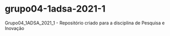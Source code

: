# grupo04-1adsa-2021-1
Grupo04_1ADSA_2021_1 - Repositório criado para a disciplina de Pesquisa e Inovação
